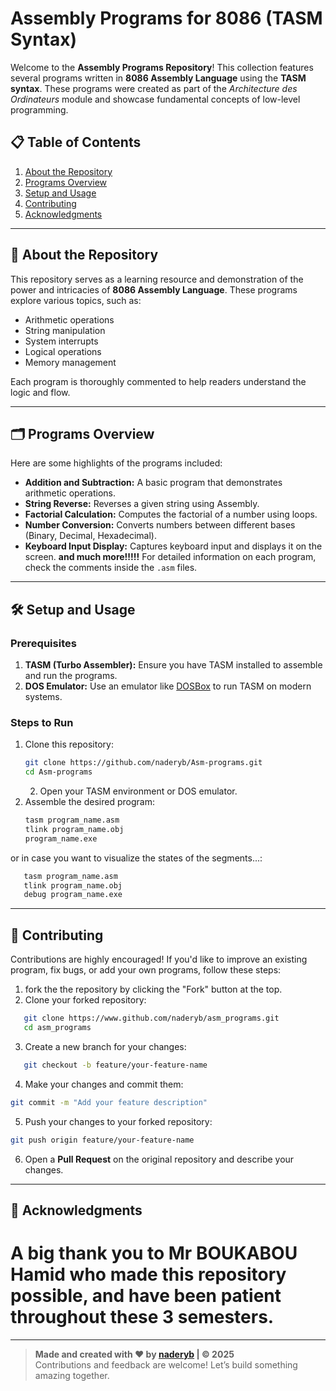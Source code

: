 # Assembly Programs for 8086 (TASM Syntax)

Welcome to the **Assembly Programs Repository**! This collection features several programs written in **8086 Assembly Language** using the **TASM syntax**. These programs were created as part of the *Architecture des Ordinateurs* module and showcase fundamental concepts of low-level programming.

## 📋 Table of Contents

1. [About the Repository](#about-the-repository)
2. [Programs Overview](#programs-overview)
3. [Setup and Usage](#setup-and-usage)
4. [Contributing](#contributing)
5. [Acknowledgments](#acknowledgments)

---

## 📖 About the Repository

This repository serves as a learning resource and demonstration of the power and intricacies of **8086 Assembly Language**. These programs explore various topics, such as:

- Arithmetic operations
- String manipulation
- System interrupts
- Logical operations
- Memory management

Each program is thoroughly commented to help readers understand the logic and flow.

---

## 🗂 Programs Overview

Here are some highlights of the programs included:

- **Addition and Subtraction:** A basic program that demonstrates arithmetic operations.
- **String Reverse:** Reverses a given string using Assembly.
- **Factorial Calculation:** Computes the factorial of a number using loops.
- **Number Conversion:** Converts numbers between different bases (Binary, Decimal, Hexadecimal).
- **Keyboard Input Display:** Captures keyboard input and displays it on the screen.
                              **and much more!!!!!**
For detailed information on each program, check the comments inside the `.asm` files.

---

## 🛠️ Setup and Usage

### Prerequisites

1. **TASM (Turbo Assembler):** Ensure you have TASM installed to assemble and run the programs.
2. **DOS Emulator:** Use an emulator like [DOSBox](https://www.dosbox.com/) to run TASM on modern systems.

### Steps to Run

1. Clone this repository:
   ```bash
   git clone https://github.com/naderyb/Asm-programs.git
   cd Asm-programs
   ```
   2. Open your TASM environment or DOS emulator.
3. Assemble the desired program:
   ```bash
   tasm program_name.asm
   tlink program_name.obj
   program_name.exe
   ```
or in case you want to visualize the states of the segments...:
```bash
   tasm program_name.asm
   tlink program_name.obj
   debug program_name.exe
```
---
## 🤝 Contributing
Contributions are highly encouraged! If you'd like to improve an existing program, fix bugs, or add your own programs, follow these steps:
1. fork the the repository by clicking the "Fork" button at the top.
2. Clone your forked repository:
```bash
   git clone https://www.github.com/naderyb/asm_programs.git
   cd asm_programs
```
3. Create a new branch for your changes:
```bash
   git checkout -b feature/your-feature-name
```
4. Make your changes and commit them:
```bash
git commit -m "Add your feature description"
```
5. Push your changes to your forked repository:
```bash
git push origin feature/your-feature-name
```
6. Open a **Pull Request** on the original repository and describe your changes.
---
## 🙏 Acknowledgments
# A big thank you to **Mr BOUKABOU Hamid** who made this repository possible, and have been patient throughout these 3 semesters.
---

> **Made and created with ❤️ by [naderyb](https://github.com/naderyb) | © 2025**  
> Contributions and feedback are welcome! Let’s build something amazing together.
